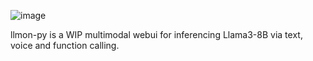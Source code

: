 ![image](https://github.com/3eeps/llmon-py/assets/55860052/5603c6b4-6b68-4814-96b1-bd46bff1c78e)

llmon-py is a WIP multimodal webui for inferencing Llama3-8B via text, voice and function calling.
